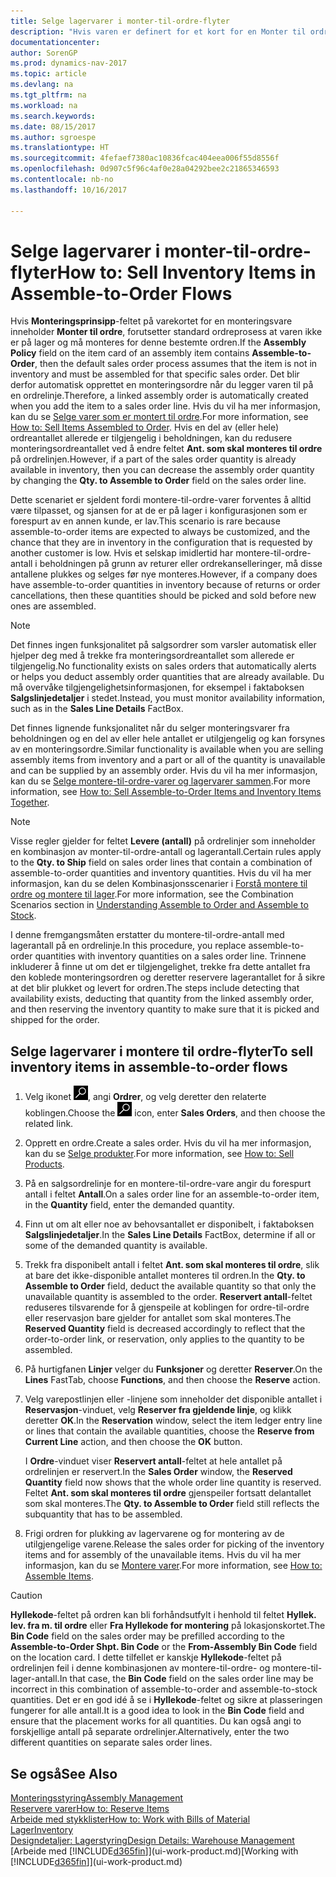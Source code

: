 ```yaml
---
title: Selge lagervarer i monter-til-ordre-flyter
description: "Hvis varen er definert for et kort for en Monter til ordre, forutsetter standard ordreprosess at varen ikke er på lager og må monteres for denne bestemte ordren. Det blir derfor automatisk opprettet en monteringsordre når du legger varen til på en ordrelinje."
documentationcenter: 
author: SorenGP
ms.prod: dynamics-nav-2017
ms.topic: article
ms.devlang: na
ms.tgt_pltfrm: na
ms.workload: na
ms.search.keywords: 
ms.date: 08/15/2017
ms.author: sgroespe
ms.translationtype: HT
ms.sourcegitcommit: 4fefaef7380ac10836fcac404eea006f55d8556f
ms.openlocfilehash: 0d907c5f96c4af0e28a04292bee2c21865346593
ms.contentlocale: nb-no
ms.lasthandoff: 10/16/2017

---
```

# <a name="how-to-sell-inventory-items-in-assemble-to-order-flows"></a><span data-ttu-id="2e984-104">Selge lagervarer i monter-til-ordre-flyter</span><span class="sxs-lookup"><span data-stu-id="2e984-104">How to: Sell Inventory Items in Assemble-to-Order Flows</span></span>
<span data-ttu-id="2e984-105">Hvis **Monteringsprinsipp**-feltet på varekortet for en monteringsvare inneholder **Monter til ordre**, forutsetter standard ordreprosess at varen ikke er på lager og må monteres for denne bestemte ordren.</span><span class="sxs-lookup"><span data-stu-id="2e984-105">If the **Assembly Policy** field on the item card of an assembly item contains **Assemble-to-Order**, then the default sales order process assumes that the item is not in inventory and must be assembled for that specific sales order.</span></span> <span data-ttu-id="2e984-106">Det blir derfor automatisk opprettet en monteringsordre når du legger varen til på en ordrelinje.</span><span class="sxs-lookup"><span data-stu-id="2e984-106">Therefore, a linked assembly order is automatically created when you add the item to a sales order line.</span></span> <span data-ttu-id="2e984-107">Hvis du vil ha mer informasjon, kan du se [Selge varer som er montert til ordre](assembly-how-to-sell-items-assembled-to-order.md).</span><span class="sxs-lookup"><span data-stu-id="2e984-107">For more information, see [How to: Sell Items Assembled to Order](assembly-how-to-sell-items-assembled-to-order.md).</span></span> <span data-ttu-id="2e984-108">Hvis en del av (eller hele) ordreantallet allerede er tilgjengelig i beholdningen, kan du redusere monteringsordreantallet ved å endre feltet **Ant. som skal monteres til ordre** på ordrelinjen.</span><span class="sxs-lookup"><span data-stu-id="2e984-108">However, if a part of the sales order quantity is already available in inventory, then you can decrease the assembly order quantity by changing the **Qty. to Assemble to Order** field on the sales order line.</span></span>  

<span data-ttu-id="2e984-109">Dette scenariet er sjeldent fordi montere-til-ordre-varer forventes å alltid være tilpasset, og sjansen for at de er på lager i konfigurasjonen som er forespurt av en annen kunde, er lav.</span><span class="sxs-lookup"><span data-stu-id="2e984-109">This scenario is rare because assemble-to-order items are expected to always be customized, and the chance that they are in inventory in the configuration that is requested by another customer is low.</span></span> <span data-ttu-id="2e984-110">Hvis et selskap imidlertid har montere-til-ordre-antall i beholdningen på grunn av returer eller ordrekanselleringer, må disse antallene plukkes og selges før nye monteres.</span><span class="sxs-lookup"><span data-stu-id="2e984-110">However, if a company does have assemble-to-order quantities in inventory because of returns or order cancellations, then these quantities should be picked and sold before new ones are assembled.</span></span>  

> [!NOTE]  
>  <span data-ttu-id="2e984-111">Det finnes ingen funksjonalitet på salgsordrer som varsler automatisk eller hjelper deg med å trekke fra monteringsordreantallet som allerede er tilgjengelig.</span><span class="sxs-lookup"><span data-stu-id="2e984-111">No functionality exists on sales orders that automatically alerts or helps you deduct assembly order quantities that are already available.</span></span> <span data-ttu-id="2e984-112">Du må overvåke tilgjengelighetsinformasjonen, for eksempel i faktaboksen **Salgslinjedetaljer** i stedet.</span><span class="sxs-lookup"><span data-stu-id="2e984-112">Instead, you must monitor availability information, such as in the **Sales Line Details** FactBox.</span></span>  

<span data-ttu-id="2e984-113">Det finnes lignende funksjonalitet når du selger monteringsvarer fra beholdningen og en del av eller hele antallet er utilgjengelig og kan forsynes av en monteringsordre.</span><span class="sxs-lookup"><span data-stu-id="2e984-113">Similar functionality is available when you are selling assembly items from inventory and a part or all of the quantity is unavailable and can be supplied by an assembly order.</span></span> <span data-ttu-id="2e984-114">Hvis du vil ha mer informasjon, kan du se [Selge montere-til-ordre-varer og lagervarer sammen](assembly-how-to-sell-assemble-to-order-items-and-inventory-items-together.md).</span><span class="sxs-lookup"><span data-stu-id="2e984-114">For more information, see [How to: Sell Assemble-to-Order Items and Inventory Items Together](assembly-how-to-sell-assemble-to-order-items-and-inventory-items-together.md).</span></span>  

> [!NOTE]  
>  <span data-ttu-id="2e984-115">Visse regler gjelder for feltet **Levere (antall)** på ordrelinjer som inneholder en kombinasjon av monter-til-ordre-antall og lagerantall.</span><span class="sxs-lookup"><span data-stu-id="2e984-115">Certain rules apply to the **Qty. to Ship** field on sales order lines that contain a combination of assemble-to-order quantities and inventory quantities.</span></span> <span data-ttu-id="2e984-116">Hvis du vil ha mer informasjon, kan du se delen Kombinasjonsscenarier i [Forstå montere til ordre og montere til lager](assembly-assemble-to-order-or-assemble-to-stock.md).</span><span class="sxs-lookup"><span data-stu-id="2e984-116">For more information, see the Combination Scenarios section in [Understanding Assemble to Order and Assemble to Stock](assembly-assemble-to-order-or-assemble-to-stock.md).</span></span>  

<span data-ttu-id="2e984-117">I denne fremgangsmåten erstatter du montere-til-ordre-antall med lagerantall på en ordrelinje.</span><span class="sxs-lookup"><span data-stu-id="2e984-117">In this procedure, you replace assemble-to-order quantities with inventory quantities on a sales order line.</span></span> <span data-ttu-id="2e984-118">Trinnene inkluderer å finne ut om det er tilgjengelighet, trekke fra dette antallet fra den koblede monteringsordren og deretter reservere lagerantallet for å sikre at det blir plukket og levert for ordren.</span><span class="sxs-lookup"><span data-stu-id="2e984-118">The steps include detecting that availability exists, deducting that quantity from the linked assembly order, and then reserving the inventory quantity to make sure that it is picked and shipped for the order.</span></span>  

## <a name="to-sell-inventory-items-in-assemble-to-order-flows"></a><span data-ttu-id="2e984-119">Selge lagervarer i montere til ordre-flyter</span><span class="sxs-lookup"><span data-stu-id="2e984-119">To sell inventory items in assemble-to-order flows</span></span>  
1.  <span data-ttu-id="2e984-120">Velg ikonet ![Søk etter side eller rapport](media/ui-search/search_small.png "Søk etter side eller rapport"), angi **Ordrer**, og velg deretter den relaterte koblingen.</span><span class="sxs-lookup"><span data-stu-id="2e984-120">Choose the ![Search for Page or Report](media/ui-search/search_small.png "Search for Page or Report icon") icon, enter **Sales Orders**, and then choose the related link.</span></span>  
2.  <span data-ttu-id="2e984-121">Opprett en ordre.</span><span class="sxs-lookup"><span data-stu-id="2e984-121">Create a sales order.</span></span> <span data-ttu-id="2e984-122">Hvis du vil ha mer informasjon, kan du se [Selge produkter](sales-how-sell-products.md).</span><span class="sxs-lookup"><span data-stu-id="2e984-122">For more information, see [How to: Sell Products](sales-how-sell-products.md).</span></span>  
3.  <span data-ttu-id="2e984-123">På en salgsordrelinje for en montere-til-ordre-vare angir du forespurt antall i feltet **Antall**.</span><span class="sxs-lookup"><span data-stu-id="2e984-123">On a sales order line for an assemble-to-order item, in the **Quantity** field, enter the demanded quantity.</span></span>  
4.  <span data-ttu-id="2e984-124">Finn ut om alt eller noe av behovsantallet er disponibelt, i faktaboksen **Salgslinjedetaljer**.</span><span class="sxs-lookup"><span data-stu-id="2e984-124">In the **Sales Line Details** FactBox, determine if all or some of the demanded quantity is available.</span></span>  
5.  <span data-ttu-id="2e984-125">Trekk fra disponibelt antall i feltet **Ant. som skal monteres til ordre**, slik at bare det ikke-disponible antallet monteres til ordren.</span><span class="sxs-lookup"><span data-stu-id="2e984-125">In the **Qty. to Assemble to Order** field, deduct the available quantity so that only the unavailable quantity is assembled to the order.</span></span> <span data-ttu-id="2e984-126">**Reservert antall**-feltet reduseres tilsvarende for å gjenspeile at koblingen for ordre-til-ordre eller reservasjon bare gjelder for antallet som skal monteres.</span><span class="sxs-lookup"><span data-stu-id="2e984-126">The **Reserved Quantity** field is decreased accordingly to reflect that the order-to-order link, or reservation, only applies to the quantity to be assembled.</span></span>  
6.  <span data-ttu-id="2e984-127">På hurtigfanen **Linjer** velger du **Funksjoner** og deretter **Reserver**.</span><span class="sxs-lookup"><span data-stu-id="2e984-127">On the **Lines** FastTab, choose **Functions**, and then choose the **Reserve** action.</span></span>  
7.  <span data-ttu-id="2e984-128">Velg varepostlinjen eller -linjene som inneholder det disponible antallet i **Reservasjon**-vinduet, velg **Reserver fra gjeldende linje**, og klikk deretter **OK**.</span><span class="sxs-lookup"><span data-stu-id="2e984-128">In the **Reservation** window, select the item ledger entry line or lines that contain the available quantities, choose the **Reserve from Current Line** action, and then choose the **OK** button.</span></span>  

    <span data-ttu-id="2e984-129">I **Ordre**-vinduet viser **Reservert antall**-feltet at hele antallet på ordrelinjen er reservert.</span><span class="sxs-lookup"><span data-stu-id="2e984-129">In the **Sales Order** window, the **Reserved Quantity** field now shows that the whole order line quantity is reserved.</span></span> <span data-ttu-id="2e984-130">Feltet **Ant. som skal monteres til ordre** gjenspeiler fortsatt delantallet som skal monteres.</span><span class="sxs-lookup"><span data-stu-id="2e984-130">The **Qty. to Assemble to Order** field still reflects the subquantity that has to be assembled.</span></span>  

8.  <span data-ttu-id="2e984-131">Frigi ordren for plukking av lagervarene og for montering av de utilgjengelige varene.</span><span class="sxs-lookup"><span data-stu-id="2e984-131">Release the sales order for picking of the inventory items and for assembly of the unavailable items.</span></span> <span data-ttu-id="2e984-132">Hvis du vil ha mer informasjon, kan du se [Montere varer](assembly-how-to-assemble-items.md).</span><span class="sxs-lookup"><span data-stu-id="2e984-132">For more information, see [How to: Assemble Items](assembly-how-to-assemble-items.md).</span></span>  

> [!CAUTION]  
>  <span data-ttu-id="2e984-133">**Hyllekode**-feltet på ordren kan bli forhåndsutfylt i henhold til feltet **Hyllek. lev. fra m. til ordre** eller **Fra Hyllekode for montering** på lokasjonskortet.</span><span class="sxs-lookup"><span data-stu-id="2e984-133">The **Bin Code** field on the sales order may be prefilled according to the **Assemble-to-Order Shpt. Bin Code** or the **From-Assembly Bin Code** field on the location card.</span></span> <span data-ttu-id="2e984-134">I dette tilfellet er kanskje **Hyllekode**-feltet på ordrelinjen feil i denne kombinasjonen av montere-til-ordre- og montere-til-lager-antall.</span><span class="sxs-lookup"><span data-stu-id="2e984-134">In that case, the **Bin Code** field on the sales order line may be incorrect in this combination of assemble-to-order and assemble-to-stock quantities.</span></span> <span data-ttu-id="2e984-135">Det er en god idé å se i **Hyllekode**-feltet og sikre at plasseringen fungerer for alle antall.</span><span class="sxs-lookup"><span data-stu-id="2e984-135">It is a good idea to look in the **Bin Code** field and ensure that the placement works for all quantities.</span></span> <span data-ttu-id="2e984-136">Du kan også angi to forskjellige antall på separate ordrelinjer.</span><span class="sxs-lookup"><span data-stu-id="2e984-136">Alternatively, enter the two different quantities on separate sales order lines.</span></span>  

## <a name="see-also"></a><span data-ttu-id="2e984-137">Se også</span><span class="sxs-lookup"><span data-stu-id="2e984-137">See Also</span></span>  
[<span data-ttu-id="2e984-138">Monteringsstyring</span><span class="sxs-lookup"><span data-stu-id="2e984-138">Assembly Management</span></span>](assembly-assemble-items.md)  
[<span data-ttu-id="2e984-139">Reservere varer</span><span class="sxs-lookup"><span data-stu-id="2e984-139">How to: Reserve Items</span></span>](inventory-how-to-reserve-items.md)  
[<span data-ttu-id="2e984-140">Arbeide med stykklister</span><span class="sxs-lookup"><span data-stu-id="2e984-140">How to: Work with Bills of Material</span></span>](inventory-how-work-BOMs.md)  
[<span data-ttu-id="2e984-141">Lager</span><span class="sxs-lookup"><span data-stu-id="2e984-141">Inventory</span></span>](inventory-manage-inventory.md)  
[<span data-ttu-id="2e984-142">Designdetaljer: Lagerstyring</span><span class="sxs-lookup"><span data-stu-id="2e984-142">Design Details: Warehouse Management</span></span>](design-details-warehouse-management.md)  
<span data-ttu-id="2e984-143">[Arbeide med [!INCLUDE[d365fin](includes/d365fin_md.md)]](ui-work-product.md)</span><span class="sxs-lookup"><span data-stu-id="2e984-143">[Working with [!INCLUDE[d365fin](includes/d365fin_md.md)]](ui-work-product.md)</span></span>


